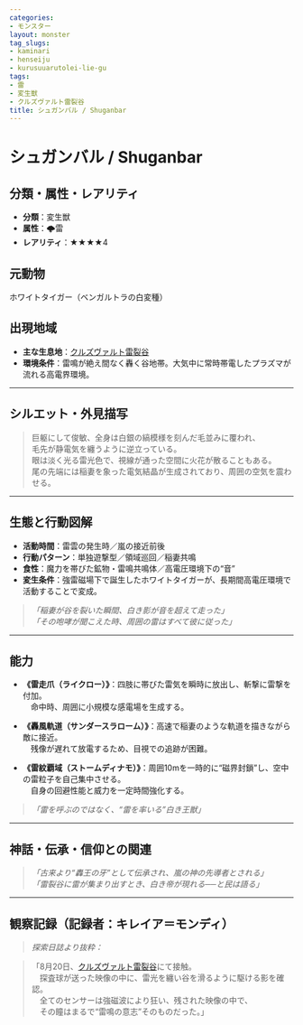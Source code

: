 ```yaml
---
categories:
- モンスター
layout: monster
tag_slugs:
- kaminari
- henseiju
- kurusuuarutolei-lie-gu
tags:
- 雷
- 変生獣
- クルズヴァルト雷裂谷
title: シュガンバル / Shuganbar
---
```


# シュガンバル / Shuganbar

## 分類・属性・レアリティ

* **分類**：変生獣  
* **属性**：🌩雷  
* **レアリティ**：★★★★4

## 元動物

ホワイトタイガー（ベンガルトラの白変種）

## 出現地域

* **主な生息地**：[クルズヴァルト雷裂谷](../place/kruzvalt_thunderchasm.md)  
* **環境条件**：雷鳴が絶え間なく轟く谷地帯。大気中に常時帯電したプラズマが流れる高電界環境。

---

## シルエット・外見描写

> 巨躯にして俊敏、全身は白銀の縞模様を刻んだ毛並みに覆われ、  
> 毛先が静電気を纏うように逆立っている。  
> 眼は淡く光る雷光色で、視線が通った空間に火花が散ることもある。  
> 尾の先端には稲妻を象った電気結晶が生成されており、周囲の空気を震わせる。

---

## 生態と行動図解

* **活動時間**：雷雲の発生時／嵐の接近前後  
* **行動パターン**：単独遊撃型／領域巡回／稲妻共鳴  
* **食性**：魔力を帯びた鉱物・雷鳴共鳴体／高電圧環境下の“音”  
* **変生条件**：強雷磁場下で誕生したホワイトタイガーが、長期間高電圧環境で活動することで変成。

> *「稲妻が谷を裂いた瞬間、白き影が音を超えて走った」*  
> *「その咆哮が聞こえた時、周囲の雷はすべて彼に従った」*

---

## 能力

* **《雷走爪（ライクロー）》**：四肢に帯びた雷気を瞬時に放出し、斬撃に雷撃を付加。  
　命中時、周囲に小規模な感電場を生成する。

* **《轟風軌道（サンダースラローム）》**：高速で稲妻のような軌道を描きながら敵に接近。  
　残像が遅れて放電するため、目視での追跡が困難。

* **《雷紋覇域（ストームディナモ）》**：周囲10mを一時的に“磁界封鎖”し、空中の雷粒子を自己集中させる。  
　自身の回避性能と威力を一定時間強化する。

> *「雷を呼ぶのではなく、“雷を率いる”白き王獣」*

---

## 神話・伝承・信仰との関連

> *「古来より“轟王の牙”として伝承され、嵐の神の先導者とされる」*  
> *「雷裂谷に雷が集まり出すとき、白き帝が現れる──と民は語る」*

---

## 観察記録（記録者：キレイア＝モンディ）

> *探索日誌より抜粋：*

> 「8月20日、[クルズヴァルト雷裂谷](../place/kruzvalt_thunderchasm.md)にて接触。  
　探査球が送った映像の中に、雷光を纏い谷を滑るように駆ける影を確認。  
　全てのセンサーは強磁波により狂い、残された映像の中で、  
　その瞳はまるで“雷鳴の意志”そのものだった。」